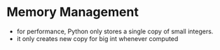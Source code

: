 # Memory Management

- for performance, Python only stores a single copy of small integers.
- it only creates new copy for big int whenever computed
